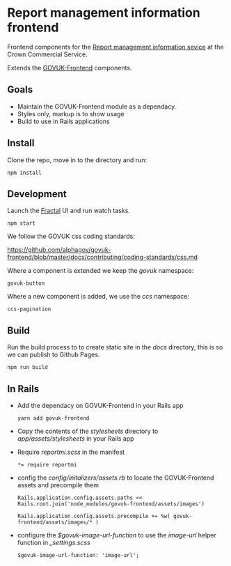 # Report management information frontend

Frontend components for the [Report management information sevice](https://www.reportmi.crowncommercial.gov.uk/) at the Crown
Commercial Service.

Extends the [GOVUK-Frontend](https://github.com/alphagov/govuk-design-system) components.

## Goals
- Maintain the GOVUK-Frontend module as a dependacy.
- Styles only, markup is to show usage
- Build to use in Rails applications

## Install

Clone the repo, move in to the directory and run:

```npm install```

## Development

Launch the [Fractal](https://fractal.build/) UI and run watch tasks.

```npm start```

We follow the GOVUK css coding standards:

https://github.com/alphagov/govuk-frontend/blob/master/docs/contributing/coding-standards/css.md

Where a component is extended we keep the *govuk* namespace:

```govuk-button```

Where a new component is added, we use the *ccs* namespace:

```ccs-pagination```

## Build
Run the build process to to create static site in the *docs* directory, this is so we can publish to
Github Pages.

```npm run build```

## In Rails
- Add the dependacy on GOVUK-Frontend in your Rails app

  ```yarn add govuk-frontend```

- Copy the contents of the *stylesheets* directory to *app/assets/stylesheets* in your Rails app
- Require *reportmi.scss* in the manifest

  ```*= require reportmi```

- config the *config/initalizers/assets.rb* to locate the GOVUK-Frontend assets and precompile them

  ```Rails.application.config.assets.paths << Rails.root.join('node_modules/govuk-frontend/assets/images')```

  ```Rails.application.config.assets.precompile += %w( govuk-frontend/assets/images/* )```

- configure the *$govuk-image-url-function* to use the *image-url* helper function in *_settings.scss*

  ```$govuk-image-url-function: 'image-url';```

